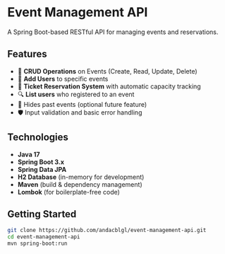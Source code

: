 # Event Management API

A Spring Boot-based RESTful API for managing events and reservations.

## Features

- 🔄 **CRUD Operations** on Events (Create, Read, Update, Delete)
- 👥 **Add Users** to specific events
- 🎫 **Ticket Reservation System** with automatic capacity tracking
- 🔍 **List users** who registered to an event
- 📅 Hides past events (optional future feature)
- 🛡️ Input validation and basic error handling

## Technologies

- **Java 17**
- **Spring Boot 3.x**
- **Spring Data JPA**
- **H2 Database** (in-memory for development)
- **Maven** (build & dependency management)
- **Lombok** (for boilerplate-free code)

## Getting Started

```bash
git clone https://github.com/andacblgl/event-management-api.git
cd event-management-api
mvn spring-boot:run

